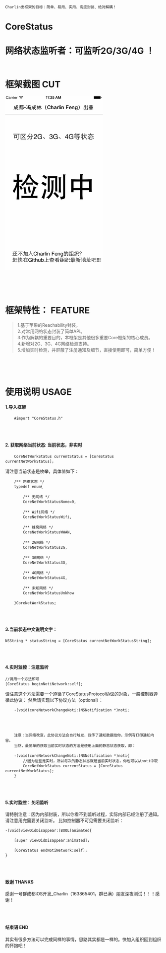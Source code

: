
    Charlin出框架的目标：简单、易用、实用、高度封装、绝对解耦！

# CoreStatus
   网络状态监听者：可监听2G/3G/4G ！
<br />
<br /><br />
框架截图   CUT
===============
![image](./CoreStatus/show.gif)<br />

<br /><br /><br />

框架特性： FEATURE
===============
>1.基于苹果的Reachability封装。<br />
>2.对常用网络状态封装了简单API。<br />
>3.作为解耦的重要目的，本框架是其他很多重要Core框架的核心成员。<br />
>4.新增对2G、3G、4G网络检测支持。<br />
>5.增加实时检测，并屏蔽了注册通知及细节，直接使用即可，简单方便！<br />

<br /><br /><br />

使用说明 USAGE
===============
#### 1.导入框架

        #import "CoreStatus.h"

<br/><br/>
#### 2. 获取网络当前状态: 当前状态，非实时

        CoreNetWorkStatus currentStatus = [CoreStatus currentNetWorkStatus];
        
请注意当前状态是枚举，具体值如下：

        /** 网络状态 */
        typedef enum{
            
            /** 无网络 */
            CoreNetWorkStatusNone=0,
            
            /** Wifi网络 */
            CoreNetWorkStatusWifi,
            
            /** 蜂窝网络 */
            CoreNetWorkStatusWWAN,
            
            /** 2G网络 */
            CoreNetWorkStatus2G,
            
            /** 3G网络 */
            CoreNetWorkStatus3G,
            
            /** 4G网络 */
            CoreNetWorkStatus4G,
            
            /** 未知网络 */
            CoreNetWorkStatusUnkhow
        
        }CoreNetWorkStatus;

<br/><br/>
#### 3.当前状态中文说明文字：

    NSString * statusString = [CoreStatus currentNetWorkStatusString];


<br/><br/>
#### 4.实时监控：注意监听

    //调用一个方法即可
    [CoreStatus beginNotiNetwork:self];

请注意这个方法需要一个遵循了CoreStatusProtocol协议的对象，一般控制器遵循此协议：
然后请实现以下协议方法（optional）：

        -(void)coreNetworkChangeNoti:(NSNotification *)noti;
    



        注意：当网络改变，此协议方法会自行触发，我传了通知数据给你，示例有打印通知内容。
        当然，最简单的获取当前实时状态的方法是使用上面的静态状态获取，即：
        
        -(void)coreNetworkChangeNoti:(NSNotification *)noti{
            //因为这些是实时，所以每次的静态状态就是当前实时状态，你也可以从noti中取
            CoreNetWorkStatus currentStatus = [CoreStatus currentNetWorkStatus];
        }

<br/><br/>

#### 5.实时监控：关闭监听
请特别注意：因为内部封装，所以你看不到监听过程，实际内部已经注册了通知。请注意用完需要关闭监听。
比如控制器不可见需要关闭监听：

    -(void)viewDidDisappear:(BOOL)animated{
        
        [super viewDidDisappear:animated];
        
        [CoreStatus endNotiNetwork:self];
    }



<br/><br/>
#### 致谢 THANKS
感谢一号群成都iOS开发_Charlin（163865401，群已满）朋友深夜测试！！！感谢！

<br/><br/>
#### 结束语 END
其实有很多方法可以完成同样的事情，思路其实都是一样的。快加入组织回到组织的怀抱吧！
<br/><br/>
